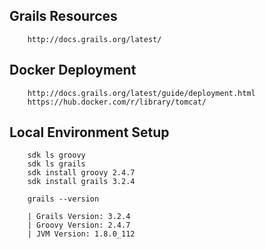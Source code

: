 ## Grails Resources

		http://docs.grails.org/latest/

## Docker Deployment

    	http://docs.grails.org/latest/guide/deployment.html
		https://hub.docker.com/r/library/tomcat/

## Local Environment Setup

		sdk ls groovy
		sdk ls grails
	    sdk install groovy 2.4.7
	    sdk install grails 3.2.4

	    grails --version
	    
	    | Grails Version: 3.2.4
		| Groovy Version: 2.4.7
		| JVM Version: 1.8.0_112
	    
	    






